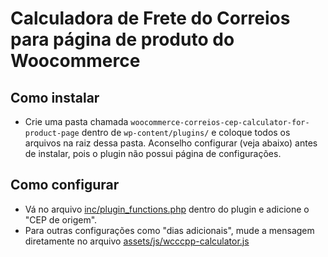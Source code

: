 # Calculadora de Frete do Correios para página de produto do Woocommerce

## Como instalar
- Crie uma pasta chamada `woocommerce-correios-cep-calculator-for-product-page` dentro de `wp-content/plugins/` e coloque todos os arquivos na raiz dessa pasta. Aconselho configurar (veja abaixo) antes de instalar, pois o plugin não possui página de configurações.

## Como configurar
- Vá no arquivo [inc/plugin_functions.php](https://github.com/luizbills/woocommerce-correios-cep-calculator-for-product-page/blob/master/inc/plugin_functions.php#L12) dentro do plugin e adicione o "CEP de origem".
- Para outras configurações como "dias adicionais", mude a mensagem diretamente no arquivo [assets/js/wcccpp-calculator.js](https://github.com/luizbills/woocommerce-correios-cep-calculator-for-product-page/blob/master/assets/js/wcccpp-calculator.js#L70)
